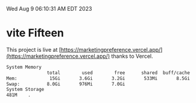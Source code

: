 Wed Aug  9 06:10:31 AM EDT 2023

# vite Fifteen


This project is live at [https://marketingpreference.vercel.app/](https://marketingpreference.vercel.app/) thanks to Vercel.

```bash
System Memory
               total        used        free      shared  buff/cache   available
Mem:            15Gi       3.6Gi       3.2Gi       533Mi       8.5Gi        10Gi
Swap:          8.0Gi       976Mi       7.0Gi
System Storage
481M	.
